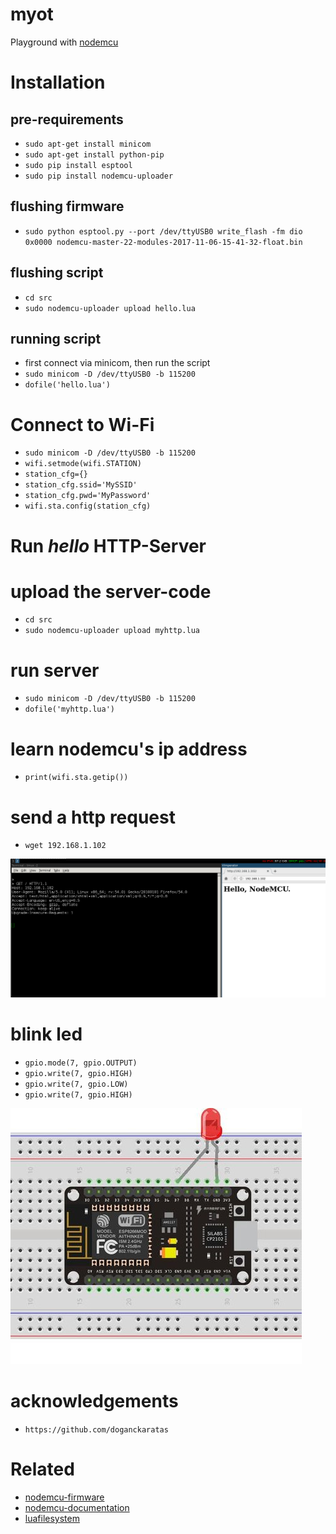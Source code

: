 # myot

Playground with [nodemcu](http://www.nodemcu.com/index_en.html)

# Installation

## pre-requirements

- `sudo apt-get install minicom`
- `sudo apt-get install python-pip`
- `sudo pip install esptool`
- `sudo pip install nodemcu-uploader`

## flushing firmware
- `sudo python esptool.py --port /dev/ttyUSB0 write_flash -fm dio 0x0000 nodemcu-master-22-modules-2017-11-06-15-41-32-float.bin`

## flushing script

- `cd src`
- `sudo nodemcu-uploader upload hello.lua`

## running script

- first connect via minicom, then run the script
- `sudo minicom -D /dev/ttyUSB0 -b 115200`
- `dofile('hello.lua')`

# Connect to Wi-Fi

- `sudo minicom -D /dev/ttyUSB0 -b 115200`
- `wifi.setmode(wifi.STATION)`
- `station_cfg={}`
- `station_cfg.ssid='MySSID'`
- `station_cfg.pwd='MyPassword'`
- `wifi.sta.config(station_cfg)`

# Run *hello* HTTP-Server

# upload the server-code
- `cd src`
- `sudo nodemcu-uploader upload myhttp.lua`

# run server
- `sudo minicom -D /dev/ttyUSB0 -b 115200`
- `dofile('myhttp.lua')`

# learn nodemcu's ip address 
- `print(wifi.sta.getip())`

# send a http request
- `wget 192.168.1.102`

![ScreenShot](https://github.com/kivanccakmak/myot/blob/master/doc/figs/http.png)

# blink led
- `gpio.mode(7, gpio.OUTPUT)`
- `gpio.write(7, gpio.HIGH)`
- `gpio.write(7, gpio.LOW)`
- `gpio.write(7, gpio.HIGH)`

![ScreenShot](https://github.com/kivanccakmak/myot/blob/master/doc/figs/led.jpg)

# acknowledgements
- `https://github.com/doganckaratas`

# Related
- [nodemcu-firmware](https://github.com/nodemcu/nodemcu-firmware/blob/master/README.md)
- [nodemcu-documentation](https://nodemcu.readthedocs.io/en/master/)
- [luafilesystem](https://github.com/keplerproject/luafilesystem)

